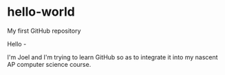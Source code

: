 # hello-world
My first GitHub repository

Hello -

I'm Joel and I'm trying to learn GitHub so as to integrate it into my nascent AP computer science course. 
